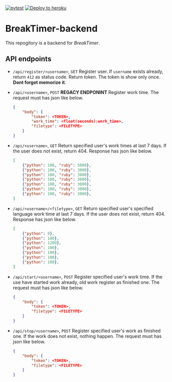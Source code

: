 [![pytest](https://github.com/supporterz-vol5-1/BreakTimer-backend/actions/workflows/test.yml/badge.svg?branch=main)](https://github.com/supporterz-vol5-1/BreakTimer-backend/actions/workflows/test.yml)
[![Deploy to heroku](https://github.com/supporterz-vol5-1/BreakTimer-backend/actions/workflows/heroku.yml/badge.svg?branch=main)](https://github.com/supporterz-vol5-1/BreakTimer-backend/actions/workflows/heroku.yml)

# BreakTimer-backend

This repogitory is a backend for *BreakTimer*.


## API endpoints

- `/api/register/<username>`, `GET`
    Register user. If `username` exists already, return `412` as status code.
    Return token. The token is show only once. **Dont forget memorize it**.

    <!-- ```plantuml                                -->
    <!-- Editor->API : GET /api/register/<username> -->
    <!-- API->DB : The user exists already?         -->
    <!-- DB->API : Information                      -->
    <!-- alt Exists already                         -->
    <!--    API->Editor : Return 412                -->
    <!-- else Not Exist                             -->
    <!--     API->DB : Register user                -->
    <!--     API->Editor : Return token             -->
    <!-- end                                        -->
    <!-- ```                                        -->

- `/api/<username>`, `POST`
    **REGACY ENDPONINT**
    Register work time.
    The request must has json like below.
    ```json
    {
        "body": {
            "token": <TOKEN>,
            "work_time": <float(seconds):work_time>,
            "filetype": <FILETYPE>
        }
    }
    ```

- `/api/<username>`, `GET`
    Return specified user's work times at last 7 days.
    If the user does not exist, return 404.
    Response has json like below.
    ```json
    [
        {"python": 100, "ruby": 3000},
        {"python": 100, "ruby": 3000},
        {"python": 100, "ruby": 3000},
        {"python": 100, "ruby": 3000},
        {"python": 100, "ruby": 3000},
        {"python": 100, "ruby": 3000},
        {"python": 100, "ruby": 3000},
    ]

    ```

- `/api/<username>/<filetype>`, `GET`
    Return specified user's specified language work time at last 7 days.
    If the user does not exist, return 404.
    Response has json like below.
    ```json
    [
        {"python": 0},
        {"python": 100},
        {"python": 1200},
        {"python": 100},
        {"python": 100},
        {"python": 100},
        {"python": 100},
    ]
    ```

- `/api/start/<username>`, `POST`
    Register specified user's work time.
    If the use have started work already, old work register as finished one.
    The request must has json like below.
    ```json
    {
        "body": {
            "token": <TOKEN>,
            "filetype": <FILETYPE>
        }
    }
    ```

    <!-- ```plantuml                              -->
    <!-- Editor->API : POST:/api/start/<username> -->

    <!-- API->DB : Start already?                 -->

    <!-- DB->API : Information                    -->

    <!-- opt Exists already                       -->
    <!--     API->API : Calculate work time       -->
    <!--     API->DB : Stop and register old work -->
    <!-- end                                      -->

    <!-- API->DB : Register work as start one     -->
    <!-- ```                                      -->

- `/api/stop/<username>`, `POST`
    Register specified user's work as finished one.
    If the work does not exist, nothing happen.
    The request must has json like below.
    ```json
    {
        "body": {
            "token": <TOKEN>,
            "filetype": <FILETYPE>
        }
    }
    ```

    <!-- ```plantuml                                             -->
    <!-- Editor->API : POST:/api/stop/<username>                 -->

    <!-- API->DB : Exists corresponding one?                     -->

    <!-- DB->API : Information                                   -->

    <!-- opt Exists                                              -->
    <!--     API->API : Calculate work time if exists            -->
    <!--     API->DB : Stop work and register it as finifhed one -->
    <!-- end                                                     -->
    <!-- ```                                                     -->

